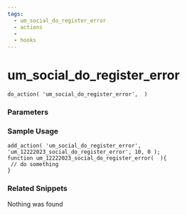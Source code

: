 ```yaml
---
tags: 
  - um_social_do_register_error
  - actions
  - 
  - hooks
---
```

# um\_social\_do\_register\_error

``` php:no-line-numbers
do_action( 'um_social_do_register_error',  )
```
<div class='hook-sep'></div>

### Parameters

<div class='hook-sep'></div>



### Sample Usage

``` php:no-line-numbers
add_action( 'um_social_do_register_error', 'um_12222023_social_do_register_error', 10, 0 );
function um_12222023_social_do_register_error(  ){
 // do something
}
```
<div class='hook-sep'></div>



### Related Snippets

Nothing was found

